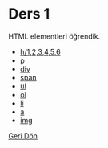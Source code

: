 <h1>Ders 1</h1>
<p>HTML elementleri öğrendik.</p>
<ul>
    <li><a href="https://www.w3schools.com/html/html_headings.asp" target="_blank">h/1,2,3,4,5,6</a>  </li>
    <li><a href="https://www.w3schools.com/html/html_paragraphs.asp" target="_blank">p</a></li>
    <li><a href="https://www.w3schools.com/html/html_blocks.asp" target="_blank"> div</a> </li>
    <li><a href="https://www.w3schools.com/html/html_blocks.asp" target="_blank"> span</a></li>
    <li><a href="https://www.w3schools.com/html/html_lists.asp" target="_blank"> ul </a></li>
    <li><a href="https://www.w3schools.com/html/html_lists.asp" target="_blank"> ol </a></li>
    <li><a href="https://www.w3schools.com/html/html_lists.asp" target="_blank"> li </a></li>
    <li><a href="https://www.w3schools.com/html/html_links.asp" target="_blank">a</a></li>
    <li><a href="https://www.w3schools.com/html/html_images.asp" target="_blank"> img</a></li>
</ul>
<a href="https://github.com/waroi/TurkcellFrontend2023/tree/main/Ogrenciler/ogulcanmunogullari">Geri Dön</a>
